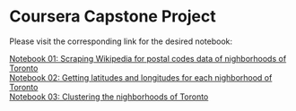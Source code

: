 # Coursera Capstone Project
<p>Please visit the corresponding link for the desired notebook:</p>
<a href = "http://google.com">Notebook 01: Scraping Wikipedia for postal codes data of nighborhoods of Toronto</a><br/>
<a href = "http://google.com">Notebook 02: Getting latitudes and longitudes for each nighborhood of Toronto</a><br/>
<a href = "http://google.com">Notebook 03: Clustering the nighborhoods of Toronto</a><br/>
